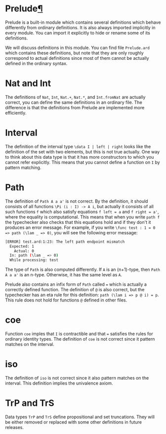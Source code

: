 <h1 id="prelude">Prelude<a class="headerlink" href="#prelude" title="Permanent link">&para;</a></h1>

Prelude is a built-in module which contains several definitions which behave differently from ordinary definitions.
It is also always imported implicitly in every module.
You can import it explicitly to hide or rename some of its definitions.

We will discuss definitions in this module.
You can find file `Prelude.ard` which contains these definitions, but note that they are only roughly correspond to actual definitions since most of them cannot be actually defined in the ordinary syntax.

# Nat and Int

The definitions of `Nat`, `Int`, `Nat.+`, `Nat.*`, and `Int.fromNat` are actually correct, you can define the same definitions in an ordinary file.
The difference is that the definitions from Prelude are implemented more efficiently.

# Interval

The definition of the interval type `\data I | left | right` looks like the definition of the set with two elements, but this is not true actually.
One way to think about this data type is that it has more constructors to which you cannot refer explicitly.
This means that you cannot define a function on `I` by pattern matching.

# Path

The definition of `Path A a a'` is not correct.
By the definition, it should consists of all functions `\Pi (i : I) -> A i`, but actually it consists of all such functions `f` which also satisfy equations `f left = a` and `f right = a'`, where the equality is computational.
This means that when you write `path f` the typechecker also checks that this equations hold and if they don't it produces an error message.
For example, if you write `\func test : 1 = 0 => path (\lam _ => 0)`, you will see the following error message:

```bash
[ERROR] test.ard:1:23: The left path endpoint mismatch
  Expected: 1
    Actual: 0
  In: path (\lam _ => 0)
  While processing: test
```

The type of `Path` is also computed differently.
If `A` is an (n+1)-type, then `Path A a a'` is an n-type.
Otherwise, it has the same level as `A`.

Prelude also contains an infix form of `Path` called `=` which is actually a correctly defined function.
The definition of `@` is also correct, but the typechecker has an eta rule for this definition: `path (\lam i => p @ i) = p`.
This rule does not hold for functions `@` defined in other files.

# coe

Function `coe` imples that `I` is contractible and that `=` satisfies the rules for ordinary identity types.
The definition of `coe` is not correct since it pattern matches on the interval.

# iso

The definition of `iso` is not correct since it also pattern matches on the interval.
This definition implies the univalence axiom.

# TrP and TrS

Data types `TrP` and `TrS` define propositional and set truncations.
They will be either removed or replaced with some other definitions in future releases.
